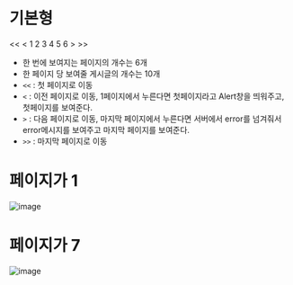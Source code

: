 # 기본형

<< < 1 2 3 4 5 6 > >>

- 한 번에 보여지는 페이지의 개수는 6개
- 한 페이지 당 보여줄 게시글의 개수는 10개
- `<<` : 첫 페이지로 이동
- `<` : 이전 페이지로 이동, 1페이지에서 누른다면 첫페이지라고 Alert창을 띄워주고, 첫페이지를 보여준다.
- `>` : 다음 페이지로 이동, 마지막 페이지에서 누른다면 서버에서 error를 넘겨줘서 error메시지를 보여주고 마지막 페이지를 보여준다.
- `>>` : 마지막 페이지로 이동

# 페이지가 1

![image](https://user-images.githubusercontent.com/118160093/214878376-de80555b-f039-4f3a-816d-e4c957f56687.png)

# 페이지가 7

![image](https://user-images.githubusercontent.com/118160093/214878697-618e0c73-0f3b-42b6-99bc-f930e5d8bdb3.png)
